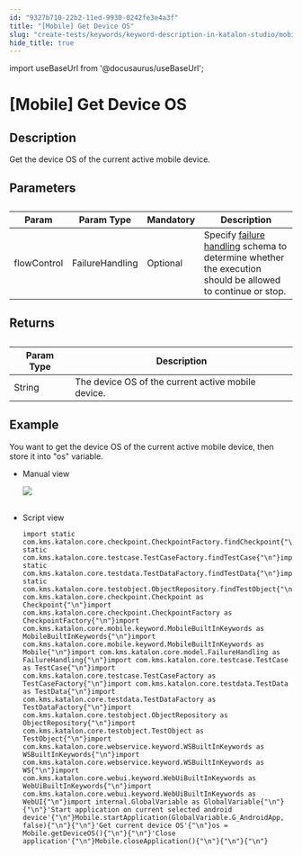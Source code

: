 ```yaml
---
id: "9327b710-22b2-11ed-9930-0242fe3e4a3f"
title: "[Mobile] Get Device OS"
slug: "create-tests/keywords/keyword-description-in-katalon-studio/mobile-keywords/mobile-get-device-os"
hide_title: true
---
```

import useBaseUrl from '@docusaurus/useBaseUrl';


# <a id="id_0" class="anchor_top_offset"/><a id="ariaid-title1" class="anchor_top_offset"/>[Mobile] Get Device OS


## <a id="id_0__id_1" class="anchor_top_offset"/>Description  

              
<p xmlns="http://www.w3.org/1999/xhtml" className="p">Get the device OS of the current active mobile device.</p> 
      

## <a id="id_0__id_2" class="anchor_top_offset"/>Parameters  

              
<table xmlns="http://www.w3.org/1999/xhtml" className="table anchor_top_offset" id="id_0__7e6a8a26-315c-4578-bbf5-d1018876e3eb"><caption /><thead className="thead"><tr className><th className="entry anchor_top_offset" id="id_0__7e6a8a26-315c-4578-bbf5-d1018876e3eb__entry__1">Param</th><th className="entry anchor_top_offset" id="id_0__7e6a8a26-315c-4578-bbf5-d1018876e3eb__entry__2">Param Type</th><th className="entry anchor_top_offset" id="id_0__7e6a8a26-315c-4578-bbf5-d1018876e3eb__entry__3">Mandatory</th><th className="entry anchor_top_offset" id="id_0__7e6a8a26-315c-4578-bbf5-d1018876e3eb__entry__4">Description</th></tr></thead><tbody className="tbody"><tr className><td className="entry" headers="id_0__7e6a8a26-315c-4578-bbf5-d1018876e3eb__entry__1 id_0__7e6a8a26-315c-4578-bbf5-d1018876e3eb__entry__2 id_0__7e6a8a26-315c-4578-bbf5-d1018876e3eb__entry__3 id_0__7e6a8a26-315c-4578-bbf5-d1018876e3eb__entry__4 ">flowControl</td><td className="entry" headers="id_0__7e6a8a26-315c-4578-bbf5-d1018876e3eb__entry__1 id_0__7e6a8a26-315c-4578-bbf5-d1018876e3eb__entry__2 id_0__7e6a8a26-315c-4578-bbf5-d1018876e3eb__entry__3 id_0__7e6a8a26-315c-4578-bbf5-d1018876e3eb__entry__4 ">FailureHandling</td><td className="entry" headers="id_0__7e6a8a26-315c-4578-bbf5-d1018876e3eb__entry__1 id_0__7e6a8a26-315c-4578-bbf5-d1018876e3eb__entry__2 id_0__7e6a8a26-315c-4578-bbf5-d1018876e3eb__entry__3 id_0__7e6a8a26-315c-4578-bbf5-d1018876e3eb__entry__4 ">Optional</td><td className="entry" headers="id_0__7e6a8a26-315c-4578-bbf5-d1018876e3eb__entry__1 id_0__7e6a8a26-315c-4578-bbf5-d1018876e3eb__entry__2 id_0__7e6a8a26-315c-4578-bbf5-d1018876e3eb__entry__3 id_0__7e6a8a26-315c-4578-bbf5-d1018876e3eb__entry__4 ">Specify <a className="xref" href="/docs/maintain/configure-failure-handling-settings-in-katalon-studio">failure handling</a> schema to         determine whether the execution should be allowed to continue or         stop.</td></tr></tbody></table> 
      

## <a id="id_0__id_3" class="anchor_top_offset"/>Returns

              
<table xmlns="http://www.w3.org/1999/xhtml" className="table anchor_top_offset" id="id_0__0d90d150-70c7-44e9-baf7-55c49dff7d13"><caption /><thead className="thead"><tr className><th className="entry anchor_top_offset" id="id_0__0d90d150-70c7-44e9-baf7-55c49dff7d13__entry__1">Param Type</th><th className="entry anchor_top_offset" id="id_0__0d90d150-70c7-44e9-baf7-55c49dff7d13__entry__2">Description</th></tr></thead><tbody className="tbody"><tr className><td className="entry" headers="id_0__0d90d150-70c7-44e9-baf7-55c49dff7d13__entry__1 id_0__0d90d150-70c7-44e9-baf7-55c49dff7d13__entry__2 ">String</td><td className="entry" headers="id_0__0d90d150-70c7-44e9-baf7-55c49dff7d13__entry__1 id_0__0d90d150-70c7-44e9-baf7-55c49dff7d13__entry__2 ">The device OS of the current active mobile device.</td></tr></tbody></table> 
      

## <a id="id_0__id_4" class="anchor_top_offset"/>Example 

              
<p xmlns="http://www.w3.org/1999/xhtml" className="p">You want to get the device OS of the current active mobile   device, then store it into "os" variable.</p> 
      
<ul xmlns="http://www.w3.org/1999/xhtml" className="ul"><li className="li">     <p className="p">Manual view</p>     <p className="p">       <img className="image" src={useBaseUrl("https://github.com/katalon-studio/docs-images/raw/master/katalon-studio/docs/mobile-get-device-os/image2017-3-3-133A503A20.png")} /><br /><br />     </p>   </li><li className="li">     <p className="p">Script view </p>     <pre className="pre codeblock"><code>import static com.kms.katalon.core.checkpoint.CheckpointFactory.findCheckpoint{"\n"}import static com.kms.katalon.core.testcase.TestCaseFactory.findTestCase{"\n"}import static com.kms.katalon.core.testdata.TestDataFactory.findTestData{"\n"}import static com.kms.katalon.core.testobject.ObjectRepository.findTestObject{"\n"}import com.kms.katalon.core.checkpoint.Checkpoint as Checkpoint{"\n"}import com.kms.katalon.core.checkpoint.CheckpointFactory as CheckpointFactory{"\n"}import com.kms.katalon.core.mobile.keyword.MobileBuiltInKeywords as MobileBuiltInKeywords{"\n"}import com.kms.katalon.core.mobile.keyword.MobileBuiltInKeywords as Mobile{"\n"}import com.kms.katalon.core.model.FailureHandling as FailureHandling{"\n"}import com.kms.katalon.core.testcase.TestCase as TestCase{"\n"}import com.kms.katalon.core.testcase.TestCaseFactory as TestCaseFactory{"\n"}import com.kms.katalon.core.testdata.TestData as TestData{"\n"}import com.kms.katalon.core.testdata.TestDataFactory as TestDataFactory{"\n"}import com.kms.katalon.core.testobject.ObjectRepository as ObjectRepository{"\n"}import com.kms.katalon.core.testobject.TestObject as TestObject{"\n"}import com.kms.katalon.core.webservice.keyword.WSBuiltInKeywords as WSBuiltInKeywords{"\n"}import com.kms.katalon.core.webservice.keyword.WSBuiltInKeywords as WS{"\n"}import com.kms.katalon.core.webui.keyword.WebUiBuiltInKeywords as WebUiBuiltInKeywords{"\n"}import com.kms.katalon.core.webui.keyword.WebUiBuiltInKeywords as WebUI{"\n"}import internal.GlobalVariable as GlobalVariable{"\n"}{"\n"}'Start application on current selected android device'{"\n"}Mobile.startApplication(GlobalVariable.G_AndroidApp, false){"\n"}{"\n"}'Get current device OS'{"\n"}os = Mobile.getDeviceOS(){"\n"}{"\n"}'Close application'{"\n"}Mobile.closeApplication(){"\n"}{"\n"}{"\n"}</code></pre>   </li></ul> 
      
